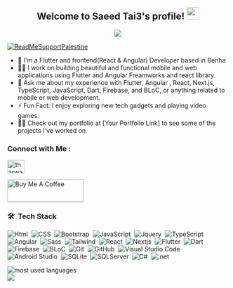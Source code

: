 <h2 style="text-align:center;">
  Welcome to Saeed Tai3's profile!
  <img src="https://media.giphy.com/media/hvRJCLFzcasrR4ia7z/giphy.gif" width="28">
</h2>

<!-- Typing SVG by DenverCoder1 - https://github.com/DenverCoder1/readme-typing-svg -->
<p align="center">
  <a href="https://github.com/DenverCoder1/readme-typing-svg">
    <img src="https://readme-typing-svg.herokuapp.com/?lines=Angular%20Developer;Flutter%20Developer;React%20Developer;Building%20beautiful%20UIs;Always%20learning%20new%20things&font=Fira%20Code&center=true&width=440&height=45&color=f75c7e&vCenter=true&size=22">
  </a>
</p> 

[![ReadMeSupportPalestine](https://raw.githubusercontent.com/Safouene1/support-palestine-banner/master/banner-support.svg)](https://github.com/TheBSD/StandWithPalestine/blob/main/docs/README.md)

- 🏢 I'm a Flutter and frontend(React & Angular) Developer based in Benha
- 👨‍💻 I work on building beautiful and functional mobile and web applications using Flutter and Angular Freamworks and react library.
- 💬 Ask me about my experience with Flutter, Angular , React, Next.js, TypeScript, JavaScript, Dart, Firebase, and BLoC, or anything related to mobile or web development.
- ⚡ Fun Fact: I enjoy exploring new tech gadgets and playing video games.
- 👨‍💻 Check out my portfolio at [Your Portfolio Link] to see some of the projects I've worked on.

### Connect with Me :
<a href="https://linkedin.com/in/saied-tai3" target="blank"><img align="center" src="https://raw.githubusercontent.com/rahuldkjain/github-profile-readme-generator/master/src/images/icons/Social/linked-in-alt.svg" alt="tharwat-samy-363aa7177/" height="30" width="40" /></a>

<a href="https://www.buymeacoffee.com/YourCoffeeLink" target="_blank"><img src="https://cdn.buymeacoffee.com/buttons/v2/lato-green.png" alt="Buy Me A Coffee" style="height: 50px !important;width: 174px !important;box-shadow: 0px 3px 2px 0px rgba(190, 190, 190, 0.5) !important;-webkit-box-shadow: 0px 3px 2px 0px rgba(190, 190, 190, 0.5) !important;" ></a>

### 🛠 &nbsp;Tech Stack
![Html](https://img.shields.io/badge/-Html-05122A?style=flat&logo=html)&nbsp;
![CSS](https://img.shields.io/badge/-Css-05122A?style=flat&logo=css)&nbsp;
![Bootstrap](https://img.shields.io/badge/-Bootstrap-05122A?style=flat&logo=bootstrap)&nbsp;
![JavaScript](https://img.shields.io/badge/-Javascript-05122A?style=flat&logo=javascript)&nbsp;
![Jquery](https://img.shields.io/badge/-Jquery-05122A?style=flat&logo=jquery)&nbsp;
![TypeScript](https://img.shields.io/badge/-Typescript-05122A?style=flat&logo=typescript)&nbsp;
![Angular](https://img.shields.io/badge/-Angular-05122A?style=flat&logo=angular)&nbsp;
![Sass](https://img.shields.io/badge/-Sass-05122A?style=flat&logo=sass)&nbsp;
![Tailwind](https://img.shields.io/badge/-Tailwind-05122A?style=flat&logo=tailwind)&nbsp;
![React](https://img.shields.io/badge/-React-05122A?style=flat&logo=react)&nbsp;
![Nextjs](https://img.shields.io/badge/-Nextjs-05122A?style=flat&logo=next.js)&nbsp;
![Flutter](https://img.shields.io/badge/-Flutter-05122A?style=flat&logo=flutter)&nbsp;
![Dart](https://img.shields.io/badge/-Dart-05122A?style=flat&logo=dart)&nbsp;
![Firebase](https://img.shields.io/badge/-Firebase-05122A?style=flat&logo=firebase)&nbsp;
![BLoC](https://img.shields.io/badge/-BLoC-05122A?style=flat&logo=bloc)&nbsp;
![Git](https://img.shields.io/badge/-Git-05122A?style=flat&logo=git)&nbsp;
![GitHub](https://img.shields.io/badge/-GitHub-05122A?style=flat&logo=github)&nbsp;
![Visual Studio Code](https://img.shields.io/badge/-Visual%20Studio%20Code-05122A?style=flat&logo=visual-studio-code&logoColor=007ACC)&nbsp;
![Android Studio](https://img.shields.io/badge/-Android%20Studio-05122A?style=flat&logo=android-studio)&nbsp;
![SQLite](https://img.shields.io/badge/-SQLite-05122A?style=flat&logo=sqlite)&nbsp;
![SQLServer](https://img.shields.io/badge/-SQLserver-05122A?style=flat&logo=sqlserver)&nbsp;
![C#](https://img.shields.io/badge/-Csharp-05122A?style=flat&logo=csharp)&nbsp;
![.net](https://img.shields.io/badge/-Asp.net-05122A?style=flat&logo=dotnet)&nbsp;


<img align="left" src="https://github-readme-stats.vercel.app/api/top-langs?username=Saeedtaia&show_icons=true&locale=en&layout=compact&theme=radical" alt="most used languages" />
<br>
<a href="https://komarev.com/ghpvc/?username=Saeedtia&style=for-the-badge">
    <img src="https://komarev.com/ghpvc/?username=Saeedtia&style=for-the-badge">
</a>
